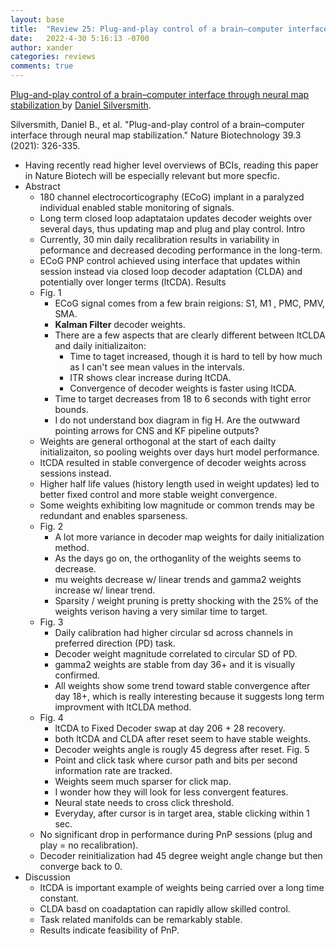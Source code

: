 ```yaml
---
layout: base
title:  "Review 25: Plug-and-play control of a brain–computer interface through neural map stabilization"
date:   2022-4-30 5:16:13 -0700
author: xander
categories: reviews
comments: true
---
```



[Plug-and-play control of a brain–computer interface through neural map stabilization
](https://www.nature.com/articles/s41587-020-0662-5) by [Daniel Silversmith](https://gangulylab.org/people.html).

Silversmith, Daniel B., et al. "Plug-and-play control of a brain–computer interface through neural map stabilization." Nature Biotechnology 39.3 (2021): 326-335.

- Having recently read higher level overviews of BCIs, reading this paper in Nature Biotech will be especially relevant but more specfic.
- Abstract
    - 180 channel electrocorticography (ECoG) implant in a paralyzed individual enabled stable monitoring of signals.
    - Long term closed loop adaptataion updates decoder weights over several days, thus updating map and plug and play control.
Intro
    - Currently, 30 min daily recalibration results in variability in peformance and decreased decoding performance in the long-term.
    - ECoG PNP control achieved using interface that updates within session instead via closed loop decoder adaptation (CLDA) and potentially over longer terms (ltCDA).
Results
    - Fig. 1
        - ECoG signal comes from a few brain reigions: S1, M1 , PMC, PMV, SMA.
        - **Kalman Filter** decoder weights.
        - There are a few aspects that are clearly different between ltCLDA and daily initializaiton:
            - Time to taget increased, though it is hard to tell by how much as I can't see mean values in the intervals.
            - ITR shows clear increase during ltCDA.
            - Convergence of decoder weights is faster using ltCDA.
        - Time to target decreases from 18 to 6 seconds with tight error bounds.
        - I do not understand box diagram in fig H. Are the outwward pointing arrows for CNS and KF pipeline outputs?
    - Weights are general orthogonal at the start of each dailty initializaiton, so pooling weights over days hurt model performance.
    - ltCDA resulted in stable convergence of decoder weights across sessions instead.
    - Higher half life values (history length used in weight updates) led to better fixed control and more stable weight convergence.
    - Some weights exhibiting low magnitude or common trends may be redundant and enables sparseness.
    - Fig. 2
        - A lot more variance in decoder map weights for daily initialization method.
        - As the days go on, the orthoganlity of the weights seems to decrease.
        - mu weights decrease w/ linear trends and gamma2 weights increase w/ linear trend.
        - Sparsity / weight pruning is pretty shocking with the 25% of the weights verison having a very similar time to target.
    - Fig. 3
        - Daily calibration had higher circular sd across channels in preferred direction (PD) task.
        - Decoder weight magnitude correlated to circular SD of PD.
        - gamma2 weights are stable from day 36+ and it is visually confirmed. 
        - All weights show some trend toward stable convergence after day 18+, which is really interesting because it suggests long term improvment with ltCLDA method.
    - Fig. 4 
        - ltCDA to Fixed Decoder swap at day 206 + 28 recovery.
        - both ltCDA and CLDA after reset seem to have stable weights.
        - Decoder weights angle is rougly 45 degress after reset.
    Fig. 5
        - Point and click task where cursor path and bits per second information rate are tracked.
        - Weights seem much sparser for click map.
        - I wonder how they will look for less convergent features.
        - Neural state needs to cross click threshold.
        - Everyday, after cursor is in target area, stable clicking within 1 sec.
    - No significant drop in performance during PnP sessions (plug and play = no recalibration).
    - Decoder reinitialization had 45 degree weight angle change but then converge back to 0.
- Discussion
    - ltCDA is important example of weights being carried over a long time constant.
    - CLDA basd on coadaptation can rapidly allow skilled control.
    - Task related manifolds can be remarkably stable.
    - Results indicate feasibility of PnP.
    